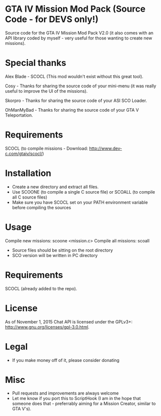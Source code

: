 # GTA IV Mission Mod Pack (Source Code - for DEVS only!)

Source code for the GTA IV Mission Mod Pack V2.0 (it also comes with an API library coded by myself - very useful for those wanting to create new missions).

# Special thanks

Alex Blade - SCOCL (This mod wouldn't exist without this great tool).

Cosy       - Thanks for sharing the source code of your mini-menu (it was really useful to improve the UI of the missions).

Skorpro    - Thanks for sharing the source code of your ASI SCO Loader.

OhManMyBad - Thanks for sharing the source code of your GTA V Teleportation. 

# Requirements

SCOCL (to compile missions - Download: http://www.dev-c.com/gtaiv/scocl/)

# Installation

- Create a new directory and extract all files.
- Use SCOONE (to compile a single C source file) or SCOALL (to compile all C source files)
- Make sure you have SCOCL set on your PATH environment variable before compiling the sources

# Usage

Compile new missions: scoone <mission.c>
Compile all missions: scoall

- Source files should be sitting on the root directory
- SCO version will be written in PC directory

# Requirements

SCOCL (already added to the repo).

# License

As of November 1, 2015 Chat API is licensed under the GPLv3+: http://www.gnu.org/licenses/gpl-3.0.html.

# Legal

- If you make money off of it, please consider donating

# Misc

- Pull requests and improvements are always welcome
- Let me know if you port this to ScriptHook (I am in the hope that someone does that - preferrably aiming for a Mission Creator, similar to GTA V's).
